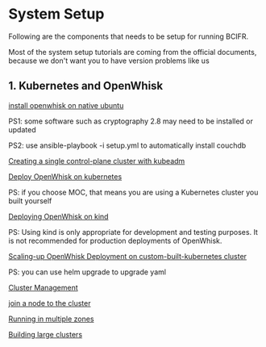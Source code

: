 # System Setup

Following are the components that needs to be setup for running BCIFR. 

Most of the system setup tutorials are coming from the official documents, because we don't want you to have version problems like us 

## 1. Kubernetes and OpenWhisk

[install openwhisk on native ubuntu](https://github.com/apache/openwhisk/tree/master/tools/ubuntu-setup)

PS1: some software such as cryptography 2.8 may need to be installed or updated

PS2: use ansible-playbook -i setup.yml to automatically install couchdb

[Creating a single control-plane cluster with kubeadm](https://kubernetes.io/docs/setup/production-environment/tools/kubeadm/create-cluster-kubeadm/)

[Deploy OpenWhisk on kubernetes](https://github.com/apache/openwhisk-deploy-kube)

PS: if you choose MOC, that means you are using a Kubernetes cluster you built yourself

[Deploying OpenWhisk on kind](https://github.com/apache/openwhisk-deploy-kube/blob/master/docs/k8s-kind.md#configuring-openwhisk)

PS: Using kind is only appropriate for development and testing purposes. It is not recommended for production deployments of OpenWhisk.

[Scaling-up OpenWhisk Deployment on custom-built-kubernetes cluster](https://github.com/apache/openwhisk-deploy-kube/blob/master/docs/k8s-custom-build-cluster-scaleup.md)

PS: you can use helm upgrade to upgrade yaml

[Cluster Management](https://kubernetes.io/docs/tasks/administer-cluster/cluster-management/)

[join a node to the cluster](https://kubernetes.io/docs/reference/setup-tools/kubeadm/kubeadm-join/)

[Running in multiple zones](https://kubernetes.io/docs/setup/best-practices/multiple-zones/)

[Building large clusters](https://kubernetes.io/docs/setup/best-practices/cluster-large/)
